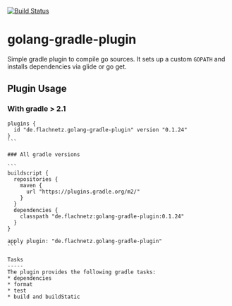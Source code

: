 [![Build Status](https://travis-ci.org/flachnetz/golang-gradle-plugin.svg?branch=master)](https://travis-ci.org/flachnetz/golang-gradle-plugin)
# golang-gradle-plugin

Simple gradle plugin to compile go sources.
It sets up a custom `GOPATH` and installs dependencies via glide or go get.

## Plugin Usage

### With gradle > 2.1
````
plugins {
  id "de.flachnetz.golang-gradle-plugin" version "0.1.24"
}
```

### All gradle versions

```
buildscript {
  repositories {
    maven {
      url "https://plugins.gradle.org/m2/"
    }
  }
  dependencies {
    classpath "de.flachnetz:golang-gradle-plugin:0.1.24"
  }
}

apply plugin: "de.flachnetz.golang-gradle-plugin"
```

Tasks
-----
The plugin provides the following gradle tasks:
* dependencies
* format
* test
* build and buildStatic
